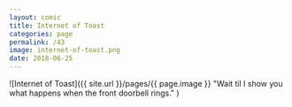 ```yaml
---
layout: comic
title: Internet of Toast
categories: page
permalink: /43
image: internet-of-toast.png
date: 2018-06-25
---
```


![Internet of Toast]({{ site.url }}/pages/{{ page.image }} "Wait til I show you what happens when the front doorbell rings." )